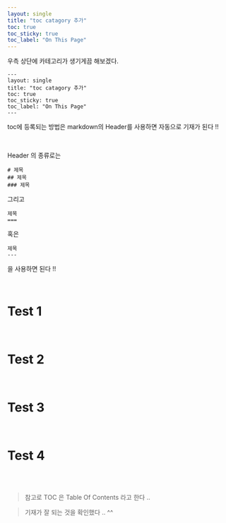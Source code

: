 ```yaml
---
layout: single
title: "toc catagory 추가"
toc: true
toc_sticky: true
toc_label: "On This Page"
---
```


우측 상단에 카테고리가 생기게끔 해보겠다.


    ---
    layout: single
    title: "toc catagory 추가"
    toc: true
    toc_sticky: true
    toc_label: "On This Page"
    ---

toc에 등록되는 방법은 markdown의 Header를 사용하면 자동으로 기재가 된다 !!

<br>

Header 의 종류로는

    # 제목
    ## 제목
    ### 제목

그리고

    제목
    ===

혹은

    제목
    ---

을 사용하면 된다 !! 

<br>

# Test 1

<br>

# Test 2

<br>

# Test 3

<br>

# Test 4

<br>



<br>

>참고로 TOC 은 Table Of Contents 라고 한다 ..

> 기재가 잘 되는 것을 확인했다 .. ^^